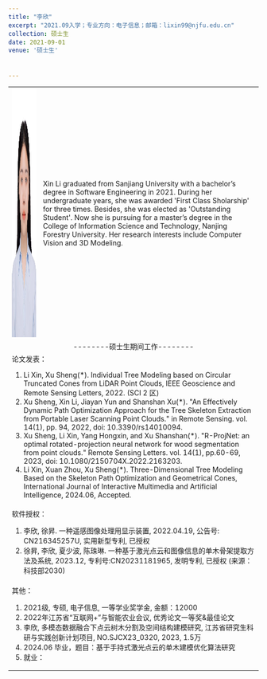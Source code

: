 ```yaml
---
title: "李欣"
excerpt: "2021.09入学；专业方向：电子信息；邮箱：lixin99@njfu.edu.cn"
collection: 硕士生
date: 2021-09-01
venue: '硕士生'


---
```

<table border="0">
<tr>
  <td> <img src='/images/xinli.jpg' height="500" width="408">  </td>
  <td>Xin Li graduated from Sanjiang University with a bachelor’s degree in Software Engineering in 2021. During her undergraduate years, she was awarded 'First Class Sholarship' for three times. Besides, she was elected as 'Outstanding Student'.  Now she is pursuing for a master’s degree in the College of Information Science and Technology, Nanjing Forestry University. Her research interests include Computer Vision and 3D Modeling.
</td>
</tr>

<tr>
<td colspan="2" align="center">--------硕士生期间工作--------
</td>
</tr>

<tr>
<td colspan="2">论文发表：
<ol class="level_1">
<li> Li Xin, Xu Sheng(*). Individual Tree Modeling based on Circular Truncated Cones from LiDAR Point Clouds, IEEE Geoscience and Remote Sensing Letters, 2022. (SCI 2 区)</li>
<li> Xu Sheng, Xin Li, Jiayan Yun and Shanshan Xu(*). "An Effectively Dynamic Path Optimization Approach for the Tree Skeleton Extraction from Portable Laser Scanning Point Clouds." in Remote Sensing. vol. 14(1), pp. 94, 2022, doi: 10.3390/rs14010094.</li>
<li> Xu Sheng, Li Xin, Yang Hongxin, and Xu Shanshan(*). "R-ProjNet: an optimal rotated-projection neural network for wood segmentation from point clouds." Remote Sensing Letters. vol. 14(1), pp.60-69, 2023, doi: 10.1080/2150704X.2022.2163203.</li>
<li>Li Xin, Xuan Zhou, Xu Sheng(*). Three-Dimensional Tree Modeling Based on the Skeleton Path Optimization and Geometrical Cones, International Journal of Interactive Multimedia and Artificial Intelligence, 2024.06, Accepted.</li>
</ol>
</td>
</tr>

<tr>
<td colspan="2">软件授权：
<ol class="level_1">
<li> 李欣, 徐昇. 一种遥感图像处理用显示装置, 2022.04.19, 公告号: CN216345257U, 实用新型专利, 已授权 </li>
<li> 徐昇, 李欣, 夏少波, 陈珠琳. 一种基于激光点云和图像信息的单木骨架提取方法及系统, 2023.12, 专利号:CN20231181965, 发明专利, 已授权 (来源：科技部2030)</li>
</ol>
</td>
</tr>

<tr>
<td colspan="2">其他：
<ol class="level_1">
<li> 2021级, 专硕, 电子信息, 一等学业奖学金, 金额：12000 </li>
<li> 2022年江苏省“互联网+”与智能农业会议, 优秀论文一等奖&最佳论文</li>
<li> 李欣, 多模态数据融合下点云树木分割及空间结构建模研究, 江苏省研究生科研与实践创新计划项目, NO.SJCX23_0320, 2023, 1.5万</li>
<li>  2024.06 毕业，题目：基于手持式激光点云的单木建模优化算法研究</li>
<li>  就业：  </li>
</ol>
</td>
</tr>

</table>
